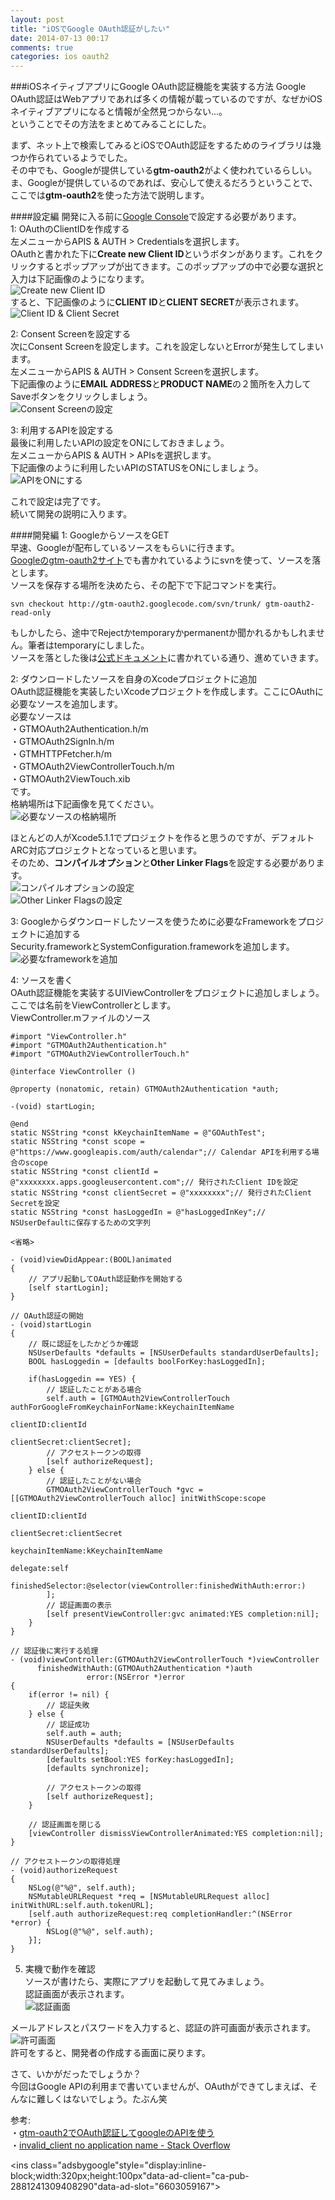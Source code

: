 ```yaml
---
layout: post
title: "iOSでGoogle OAuth認証がしたい"
date: 2014-07-13 00:17
comments: true
categories: ios oauth2
---
```


###iOSネイティブアプリにGoogle OAuth認証機能を実装する方法
Google OAuth認証はWebアプリであれば多くの情報が載っているのですが、なぜかiOSネイティブアプリになると情報が全然見つからない...。  
ということでその方法をまとめてみることにした。  

まず、ネット上で検索してみるとiOSでOAuth認証をするためのライブラリは幾つか作られているようでした。  
その中でも、Googleが提供している**gtm-oauth2**がよく使われているらしい。  
ま、Googleが提供しているのであれば、安心して使えるだろうということで、ここでは**gtm-oauth2**を使った方法で説明します。  

<!--more-->

####設定編
開発に入る前に[Google Console](https://console.developers.google.com/project)で設定する必要があります。  
1: OAuthのClientIDを作成する  
左メニューからAPIS & AUTH > Credentialsを選択します。  
OAuthと書かれた下に**Create new Client ID**というボタンがあります。これをクリックするとポップアップが出てきます。このポップアップの中で必要な選択と入力は下記画像のようになります。  
![Create new Client ID](/images/goauth5.png)  
すると、下記画像のように**CLIENT ID**と**CLIENT SECRET**が表示されます。  
![Client ID & Client Secret](/images/goauth6.png)  

2: Consent Screenを設定する  
次にConsent Screenを設定します。これを設定しないとErrorが発生してしまいます。  
左メニューからAPIS & AUTH > Consent Screenを選択します。  
下記画像のように**EMAIL ADDRESS**と**PRODUCT NAME**の２箇所を入力してSaveボタンをクリックしましょう。  
![Consent Screenの設定](/images/goauth7.png)  

3: 利用するAPIを設定する  
最後に利用したいAPIの設定をONにしておきましょう。  
左メニューからAPIS & AUTH > APIsを選択します。  
下記画像のように利用したいAPIのSTATUSをONにしましょう。  
![APIをONにする](/images/goauth8.png)  

これで設定は完了です。  
続いて開発の説明に入ります。  

####開発編
1: GoogleからソースをGET  
早速、Googleが配布しているソースをもらいに行きます。  
[Googleのgtm-oauth2サイト](https://code.google.com/p/gtm-oauth2/source/checkout)でも書かれているようにsvnを使って、ソースを落とします。  
ソースを保存する場所を決めたら、その配下で下記コマンドを実行。  

```
svn checkout http://gtm-oauth2.googlecode.com/svn/trunk/ gtm-oauth2-read-only
```

もしかしたら、途中でRejectかtemporaryかpermanentか聞かれるかもしれません。筆者はtemporaryにしました。  
ソースを落とした後は[公式ドキュメント](https://code.google.com/p/gtm-oauth2/wiki/Introduction)に書かれている通り、進めていきます。  

2: ダウンロードしたソースを自身のXcodeプロジェクトに追加  
OAuth認証機能を実装したいXcodeプロジェクトを作成します。ここにOAuthに必要なソースを追加します。  
必要なソースは  
・GTMOAuth2Authentication.h/m  
・GTMOAuth2SignIn.h/m  
・GTMHTTPFetcher.h/m  
・GTMOAuth2ViewControllerTouch.h/m  
・GTMOAuth2ViewTouch.xib  
です。  
格納場所は下記画像を見てください。  
![必要なソースの格納場所](/images/goauth1.png)  

ほとんどの人がXcode5.1.1でプロジェクトを作ると思うのですが、デフォルトARC対応プロジェクトとなっていると思います。  
そのため、**コンパイルオプション**と**Other Linker Flags**を設定する必要があります。  
![コンパイルオプションの設定](/images/goauth2.png)  
![Other Linker Flagsの設定](/images/goauth3.png)  

3: Googleからダウンロードしたソースを使うために必要なFrameworkをプロジェクトに追加する  
Security.frameworkとSystemConfiguration.frameworkを追加します。  
![必要なframeworkを追加](/images/goauth4.png)  

4: ソースを書く  
OAuth認証機能を実装するUIViewControllerをプロジェクトに追加しましょう。ここでは名前をViewControllerとします。  
ViewController.mファイルのソース  
```
#import "ViewController.h"
#import "GTMOAuth2Authentication.h"
#import "GTMOAuth2ViewControllerTouch.h"

@interface ViewController ()

@property (nonatomic, retain) GTMOAuth2Authentication *auth;

-(void) startLogin;

@end
static NSString *const kKeychainItemName = @"GOAuthTest";
static NSString *const scope = @"https://www.googleapis.com/auth/calendar";// Calendar APIを利用する場合のscope
static NSString *const clientId = @"xxxxxxxx.apps.googleusercontent.com";// 発行されたClient IDを設定
static NSString *const clientSecret = @"xxxxxxxx";// 発行されたClient Secretを設定
static NSString *const hasLoggedIn = @"hasLoggedInKey";// NSUserDefaultに保存するための文字列

<省略>

- (void)viewDidAppear:(BOOL)animated
{
	// アプリ起動してOAuth認証動作を開始する
	[self startLogin];
}

// OAuth認証の開始
- (void)startLogin
{
	// 既に認証をしたかどうか確認
	NSUserDefaults *defaults = [NSUserDefaults standardUserDefaults];
	BOOL hasLoggedin = [defaults boolForKey:hasLoggedIn];

	if(hasLoggedin == YES) {
		// 認証したことがある場合
		self.auth = [GTMOAuth2ViewControllerTouch authForGoogleFromKeychainForName:kKeychainItemName
																		  clientID:clientId
																	  clientSecret:clientSecret];
		// アクセストークンの取得
		[self authorizeRequest];
	} else {
		// 認証したことがない場合
		GTMOAuth2ViewControllerTouch *gvc = [[GTMOAuth2ViewControllerTouch alloc] initWithScope:scope
																					   clientID:clientId
																				   clientSecret:clientSecret
																			   keychainItemName:kKeychainItemName
																			  		   delegate:self
																			   finishedSelector:@selector(viewController:finishedWithAuth:error:)
		];
		// 認証画面の表示
		[self presentViewController:gvc animated:YES completion:nil];
	}
}

// 認証後に実行する処理
- (void)viewController:(GTMOAuth2ViewControllerTouch *)viewController
	  finishedWithAuth:(GTMOAuth2Authentication *)auth
	  			 error:(NSError *)error
{
	if(error != nil) {
		// 認証失敗
	} else {
		// 認証成功
		self.auth = auth;
		NSUserDefaults *defaults = [NSUserDefaults standardUserDefaults];
		[defaults setBool:YES forKey:hasLoggedIn];
		[defaults synchronize];

		// アクセストークンの取得
		[self authorizeRequest];
	}

	// 認証画面を閉じる
	[viewController dismissViewControllerAnimated:YES completion:nil];
}

// アクセストークンの取得処理
- (void)authorizeRequest
{
	NSLog(@"%@", self.auth);
	NSMutableURLRequest *req = [NSMutableURLRequest alloc] initWithURL:self.auth.tokenURL];
	[self.auth authorizeRequest:req completionHandler:^(NSError *error) {
		NSLog(@"%@", self.auth);
	}];
}
```
5. 実機で動作を確認  
ソースが書けたら、実際にアプリを起動して見てみましょう。  
認証画面が表示されます。  
![認証画面](/images/goauth9.png)  

メールアドレスとパスワードを入力すると、認証の許可画面が表示されます。  
![許可画面](/images/goauth10.png)  
許可をすると、開発者の作成する画面に戻ります。  

さて、いかがだったでしょうか？  
今回はGoogle APIの利用まで書いていませんが、OAuthができてしまえば、そんなに難しくはないでしょう。たぶん笑  

参考:  
・[gtm-oauth2でOAuth認証してgoogleのAPIを使う](http://kernhack.hatenablog.com/entry/2013/11/24/164828)  
・[invalid_client no application name - Stack Overflow](http://stackoverflow.com/questions/18677244/error-invalid-client-no-application-name)  

<script async src="//pagead2.googlesyndication.com/pagead/js/adsbygoogle.js"></script>
<ins class="adsbygoogle"style="display:inline-block;width:320px;height:100px"data-ad-client="ca-pub-2881241309408290"data-ad-slot="6603059167"></ins>
<script>
(adsbygoogle = window.adsbygoogle || []).push({});
</script>
